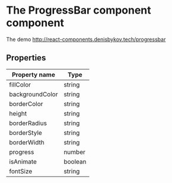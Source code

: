 <h1>The ProgressBar component component</h1>

The demo http://react-components.denisbykov.tech/progressbar

<h2>
    Properties
</h2>

<table>
    <thead>
        <tr>
            <th>
                Property name
            </th>
            <th>
                Type
            </th>
        </tr>
    </thead>
    <tbody>
    	<tr><td>fillColor</td><td>string</td></tr>
	    <tr><td>backgroundColor</td><td>string</td></tr>
	    <tr><td>borderColor</td><td>string</td></tr>
        <tr><td>height</td><td>string</td></tr>
        <tr><td>borderRadius</td><td>string</td></tr>
        <tr><td>borderStyle</td><td>string</td></tr>
        <tr><td>borderWidth</td><td>string</td></tr>
        <tr><td>progress</td><td>number</td></tr>
        <tr><td>isAnimate</td><td>boolean</td></tr>
        <tr><td>fontSize</td><td>string</td></tr>
    </tbody>
</table>
